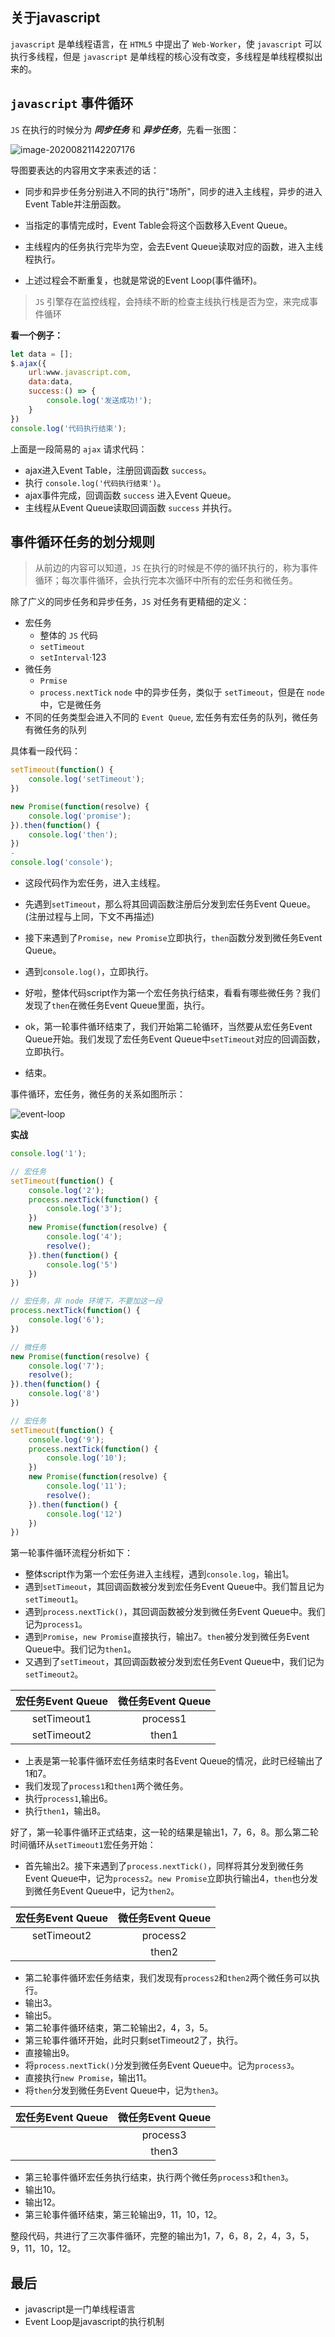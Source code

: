 ## 关于javascript

`javascript` 是单线程语言，在 `HTML5` 中提出了 `Web-Worker`，使 `javascript` 可以执行多线程，但是 `javascript` 是单线程的核心没有改变，多线程是单线程模拟出来的。

##  `javascript` 事件循环

`JS` 在执行的时候分为 ***同步任务*** 和 ***异步任务***，先看一张图：

![image-20200821142207176](F:\blog\imgs\image-20200821142207176.png)



导图要表达的内容用文字来表述的话：

- 同步和异步任务分别进入不同的执行"场所"，同步的进入主线程，异步的进入Event Table并注册函数。

- 当指定的事情完成时，Event Table会将这个函数移入Event Queue。

- 主线程内的任务执行完毕为空，会去Event Queue读取对应的函数，进入主线程执行。

- 上述过程会不断重复，也就是常说的Event Loop(事件循环)。

> `JS` 引擎存在监控线程，会持续不断的检查主线执行栈是否为空，来完成事件循环

**看一个例子：**

```js
let data = [];
$.ajax({
    url:www.javascript.com,
    data:data,
    success:() => {
        console.log('发送成功!');
    }
})
console.log('代码执行结束');
```

上面是一段简易的 `ajax` 请求代码：

- ajax进入Event Table，注册回调函数 `success`。
- 执行 `console.log('代码执行结束')`。
- ajax事件完成，回调函数 `success` 进入Event Queue。
- 主线程从Event Queue读取回调函数 `success` 并执行。

## 事件循环任务的划分规则

> 从前边的内容可以知道，`JS` 在执行的时候是不停的循环执行的，称为事件循环；每次事件循环，会执行完本次循环中所有的宏任务和微任务。

除了广义的同步任务和异步任务，`JS` 对任务有更精细的定义：

- 宏任务
  - 整体的 `JS` 代码
  - `setTimeout`
  - `setInterval`·123
- 微任务
  - `Prmise`
  - `process.nextTick` `node` 中的异步任务，类似于 `setTimeout`，但是在 `node` 中，它是微任务
- 不同的任务类型会进入不同的 `Event Queue`,  宏任务有宏任务的队列，微任务有微任务的队列

具体看一段代码：

```js
setTimeout(function() {
    console.log('setTimeout');
})

new Promise(function(resolve) {
    console.log('promise');
}).then(function() {
    console.log('then');
})
- 
console.log('console');
```

- 这段代码作为宏任务，进入主线程。

- 先遇到`setTimeout`，那么将其回调函数注册后分发到宏任务Event Queue。(注册过程与上同，下文不再描述)

- 接下来遇到了`Promise`，`new Promise`立即执行，`then`函数分发到微任务Event Queue。

- 遇到`console.log()`，立即执行。

- 好啦，整体代码script作为第一个宏任务执行结束，看看有哪些微任务？我们发现了`then`在微任务Event Queue里面，执行。

- ok，第一轮事件循环结束了，我们开始第二轮循环，当然要从宏任务Event Queue开始。我们发现了宏任务Event Queue中`setTimeout`对应的回调函数，立即执行。

- 结束。

事件循环，宏任务，微任务的关系如图所示：

![event-loop](F:\blog\imgs\event-loop.png)

**实战**

```js
console.log('1');

// 宏任务
setTimeout(function() {
    console.log('2');
    process.nextTick(function() {
        console.log('3');
    })
    new Promise(function(resolve) {
        console.log('4');
        resolve();
    }).then(function() {
        console.log('5')
    })
})

// 宏任务，非 node 环境下，不要加这一段
process.nextTick(function() {
    console.log('6');
})

// 微任务
new Promise(function(resolve) {
    console.log('7');
    resolve();
}).then(function() {
    console.log('8')
})

// 宏任务
setTimeout(function() {
    console.log('9');
    process.nextTick(function() {
        console.log('10');
    })
    new Promise(function(resolve) {
        console.log('11');
        resolve();
    }).then(function() {
        console.log('12')
    })
})
```

第一轮事件循环流程分析如下：

- 整体script作为第一个宏任务进入主线程，遇到`console.log`，输出1。
- 遇到`setTimeout`，其回调函数被分发到宏任务Event Queue中。我们暂且记为`setTimeout1`。
- 遇到`process.nextTick()`，其回调函数被分发到微任务Event Queue中。我们记为`process1`。
- 遇到`Promise`，`new Promise`直接执行，输出7。`then`被分发到微任务Event Queue中。我们记为`then1`。
- 又遇到了`setTimeout`，其回调函数被分发到宏任务Event Queue中，我们记为`setTimeout2`。

| 宏任务Event Queue | 微任务Event Queue |
| :---------------: | :---------------: |
|    setTimeout1    |     process1      |
|    setTimeout2    |       then1       |

- 上表是第一轮事件循环宏任务结束时各Event Queue的情况，此时已经输出了1和7。
- 我们发现了`process1`和`then1`两个微任务。
- 执行`process1`,输出6。
- 执行`then1`，输出8。

好了，第一轮事件循环正式结束，这一轮的结果是输出1，7，6，8。那么第二轮时间循环从`setTimeout1`宏任务开始：

- 首先输出2。接下来遇到了`process.nextTick()`，同样将其分发到微任务Event Queue中，记为`process2`。`new Promise`立即执行输出4，`then`也分发到微任务Event Queue中，记为`then2`。

| 宏任务Event Queue | 微任务Event Queue |
| :---------------: | :---------------: |
|    setTimeout2    |     process2      |
|                   |       then2       |

- 第二轮事件循环宏任务结束，我们发现有`process2`和`then2`两个微任务可以执行。
- 输出3。
- 输出5。
- 第二轮事件循环结束，第二轮输出2，4，3，5。
- 第三轮事件循环开始，此时只剩setTimeout2了，执行。
- 直接输出9。
- 将`process.nextTick()`分发到微任务Event Queue中。记为`process3`。
- 直接执行`new Promise`，输出11。
- 将`then`分发到微任务Event Queue中，记为`then3`。

| 宏任务Event Queue | 微任务Event Queue |
| :---------------: | :---------------: |
|                   |     process3      |
|                   |       then3       |

- 第三轮事件循环宏任务执行结束，执行两个微任务`process3`和`then3`。
- 输出10。
- 输出12。
- 第三轮事件循环结束，第三轮输出9，11，10，12。

整段代码，共进行了三次事件循环，完整的输出为1，7，6，8，2，4，3，5，9，11，10，12。

## 最后

- javascript是一门单线程语言
- Event Loop是javascript的执行机制